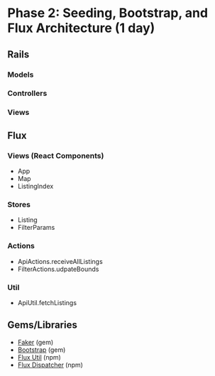 # Phase 2: Seeding, Bootstrap, and Flux Architecture (1 day)
## Rails
### Models

### Controllers

### Views

## Flux
### Views (React Components)
* App
* Map
* ListingIndex

### Stores
* Listing
* FilterParams

### Actions
* ApiActions.receiveAllListings
* FilterActions.udpateBounds

### Util
* ApiUtil.fetchListings

## Gems/Libraries
* [Faker][faker] (gem)
* [Bootstrap][bootstrap] (gem)
* [Flux Util][util] (npm)
* [Flux Dispatcher][dispatcher] (npm)

[faker]: https://github.com/stympy/faker
[bootstrap]: http://v4-alpha.getbootstrap.com/getting-started/introduction/
[util]: https://facebook.github.io/flux/docs/flux-utils.html#content
[dispatcher]: https://facebook.github.io/flux/docs/dispatcher.html
